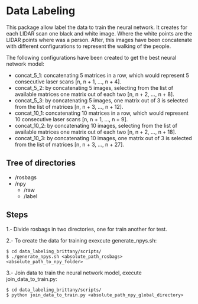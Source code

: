 # Data Labeling

This package allow label the data to train the neural network. It creates for each LIDAR scan one black and white image. Where the white points are the LIDAR points where was a person. After, this images have been concatenate with different configurations to represent the walking of the people.

The following configurations have been created to get the best neural network model: 

* concat_5_1: concatenating 5 matrices in a row, which would represent 5 consecutive laser scans [n, n + 1, ..., n + 4].
* concat_5_2: by concatenating 5 images, selecting from the list of available matrices one matrix out of each two [n, n + 2, ..., n + 8].
* concat_5_3: by concatenating 5 images, one matrix out of 3 is selected from the list of matrices [n, n + 3, ..., n + 12].
* concat_10_1: concatenating 10 matrices in a row, which would represent 10 consecutive laser scans [n, n + 1, ..., n + 9].
* concat_10_2: by concatenating 10 images, selecting from the list of available matrices one matrix out of each two [n, n + 2, ..., n + 18].
* concat_10_3: by concatenating 10 images, one matrix out of 3 is selected from the list of matrices [n, n + 3, ..., n + 27].

## Tree of directories
* /rosbags  
* /npy  
	* /raw  
	* /label  

## Steps

1.- Divide rosbags in two directories, one for train another for test.

2.- To create the data for training exexcute generate_npys.sh:  
```
$ cd data_labeling_brittany/scripts/  
$ ./generate_npys.sh <absolute_path_rosbags> <absolute_path_to_npy_folder>  
```

3.- Join data to train the neural network model, execute join_data_to_train.py:  
```
$ cd data_labeling_brittany/scripts/  
$ python join_data_to_train.py <absolute_path_npy_global_directory>  
```




